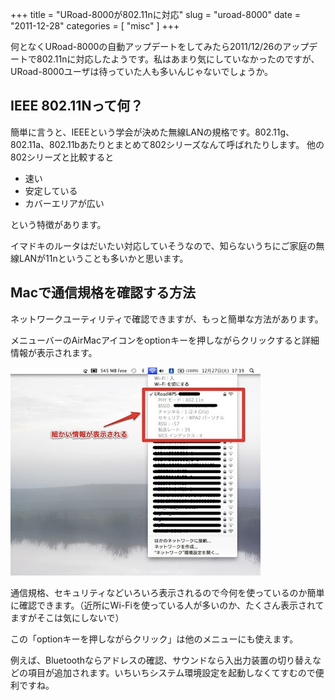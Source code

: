 +++
title = "URoad-8000が802.11nに対応"
slug = "uroad-8000"
date = "2011-12-28"
categories = [ "misc" ]
+++

何となくURoad-8000の自動アップデートをしてみたら2011/12/26のアップデートで802.11nに対応したようです。私はあまり気にしていなかったのですが、URoad-8000ユーザは待っていた人も多いんじゃないでしょうか。

## IEEE 802.11Nって何？

簡単に言うと、IEEEという学会が決めた無線LANの規格です。802.11g、802.11a、802.11bあたりとまとめて802シリーズなんて呼ばれたりします。 他の802シリーズと比較すると

- 速い
- 安定している
- カバーエリアが広い

という特徴があります。

イマドキのルータはだいたい対応していそうなので、知らないうちにご家庭の無線LANが11nということも多いかと思います。

## Macで通信規格を確認する方法

ネットワークユーティリティで確認できますが、もっと簡単な方法があります。

メニューバーのAirMacアイコンをoptionキーを押しながらクリックすると詳細情報が表示されます。

![image mac network config view](/images/20111228-mac-network-config-view.png "mac network config view")

通信規格、セキュリティなどいろいろ表示されるので今何を使っているのか簡単に確認できます。（近所にWi-Fiを使っている人が多いのか、たくさん表示されてますがそこは気にしないで）

この「optionキーを押しながらクリック」は他のメニューにも使えます。

例えば、Bluetoothならアドレスの確認、サウンドなら入出力装置の切り替えなどの項目が追加されます。いちいちシステム環境設定を起動しなくてすむので便利ですね。
